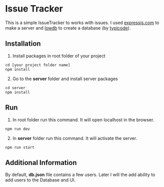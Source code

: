 # Issue Tracker

This is a simple IssueTracker to works with issues. I used [expressjs.com](https://expressjs.com/) to make a server and [lowdb](https://github.com/typicode/lowdb) to create a database (by [typicode](https://github.com/typicode)).

## Installation

1. Install packages in root folder of your project
   
```
cd [your project folder name]
npm install
```
2. Go to the **server** folder and install server packages

```
cd server
npm install
```

## Run

1. In root folder run this command. It will open localhost in the browser. 
   
```
npm run dev
```
2. In **server** folder run this command. It will activate the server.
```
npm run start
```

## Additional Information

By default, **db.json** file contains a few users. Later I will the add ability to add users to the Database and UI.